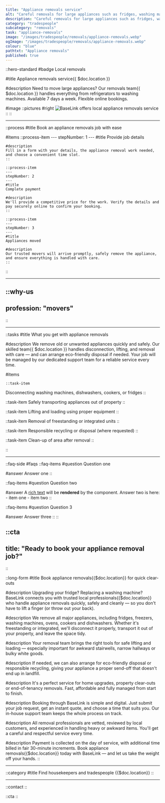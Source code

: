 ```yaml
---
title: "Appliance removals service"
alt: "Careful removals for large appliances such as fridges, washing machines, and ovens"
description: "Careful removals for large appliances such as fridges, washing machines, and ovens"
category: "tradespeople"
subcategory: "removals"
task: "appliance-removals"
image: "/images/tradespeople/removals/appliance-removals.webp"
ogImage: "/images/tradespeople/removals/appliance-removals.webp"
colour: "blue"
pathtxt: "Appliance removals"
published: true
---
```


::hero-standard
#badge
Local removals

#title
Appliance removals service{{ $doc.location }}

#description
Need to move large appliances? Our removals team{{ $doc.location }} handles everything from refrigerators to washing machines. Available 7 days a week. Flexible online bookings.

#image
    ::pictures
    #right
    ![BaseLink offers local appliance removals service](/images/tradespeople/removals/appliance-removals.webp)
    ::
::

---

::process
#title
Book an appliance removals job with ease

#items
    ::process-item
    ---
    stepNumber: 1
    ---
    #title
    Provide job details

    #description
    Fill in a form with your details, the appliance removal work needed, and choose a convenient time slot.
    ::
    
    ::process-item
    ---
    stepNumber: 2
    ---
    #title
    Complete payment

    #description
    We'll provide a competitive price for the work. Verify the details and pay securely online to confirm your booking.
    ::

    ::process-item
    ---
    stepNumber: 3
    ---
    #title
    Appliances moved

    #description
    Our trusted movers will arrive promptly, safely remove the appliance, and ensure everything is handled with care.
    ::
::

---

::why-us
---
profession: "movers"
---
::

---

::tasks
#title
What you get with appliance removals

#description
We remove old or unwanted appliances quickly and safely. Our skilled team{{ $doc.location }} handles disconnection, lifting, and removal with care — and can arrange eco-friendly disposal if needed. Your job will be managed by our dedicated support team for a reliable service every time.

#items

    ::task-item
  Disconnecting washing machines, dishwashers, cookers, or fridges
  ::

  ::task-item
  Safely transporting appliances out of property
  ::

  ::task-item
  Lifting and loading using proper equipment
  ::

  ::task-item
  Removal of freestanding or integrated units
  ::

  ::task-item
  Responsible recycling or disposal (where requested)
  ::

  ::task-item
  Clean-up of area after removal
  ::

::

---

::faq-side
#faqs
  ::faq-items
  #question
  Question one

  #answer
  Answer one
  ::

  ::faq-items
  #question
  Question two

  #answer
  A [rich text](/services/commercial-cleaning) will be **rendered** by the component.
  Answer two is here:
    - item one
    - item two
  ::

  ::faq-items
  #question
  Question 3

  #answer
  Answer three
  ::
::

::cta
---
title: "Ready to book your appliance removal job?"
---
::

::long-form
#title
Book appliance removals{{$doc.location}} for quick clear-outs

#description
Upgrading your fridge? Replacing a washing machine? BaseLink connects you with trusted local professionals{{$doc.location}} who handle appliance removals quickly, safely and cleanly — so you don't have to lift a finger (or throw out your back).

#description
We remove all major appliances, including fridges, freezers, washing machines, ovens, cookers and dishwashers. Whether it's freestanding or integrated, we'll disconnect it properly, transport it out of your property, and leave the space tidy.

#description
Your removal team brings the right tools for safe lifting and loading — especially important for awkward stairwells, narrow hallways or bulky white goods.

#description
If needed, we can also arrange for eco-friendly disposal or responsible recycling, giving your appliance a proper send-off that doesn't end up in landfill.

#description
It's a perfect service for home upgrades, property clear-outs or end-of-tenancy removals. Fast, affordable and fully managed from start to finish.

#description
Booking through BaseLink is simple and digital. Just submit your job request, get an instant quote, and choose a time that suits you. Our in-house support team keeps the whole process on track.

#description
All removal professionals are vetted, reviewed by local customers, and experienced in handling heavy or awkward items. You'll get a careful and respectful service every time.

#description
Payment is collected on the day of service, with additional time billed in fair 30-minute increments. Book appliance removals{{$doc.location}} today with BaseLink — and let us take the weight off your hands.
::

---

::category
#title
Find housekeepers and tradespeople {{$doc.location}}
::

---

::contact
::

::cta
::